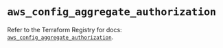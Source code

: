 # `aws_config_aggregate_authorization`

Refer to the Terraform Registry for docs: [`aws_config_aggregate_authorization`](https://registry.terraform.io/providers/hashicorp/aws/5.93.0/docs/resources/config_aggregate_authorization).
